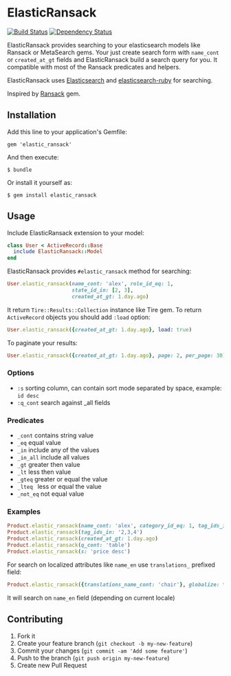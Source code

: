 # ElasticRansack

[![Build Status](https://travis-ci.org/leschenko/elastic_ransack.png?branch=master)](https://travis-ci.org/leschenko/elastic_ransack)
[![Dependency Status](https://gemnasium.com/leschenko/elastic_ransack.png)](https://gemnasium.com/leschenko/elastic_ransack)

ElasticRansack provides searching to your elasticsearch models like Ransack or MetaSearch gems.
Your just create search form with `name_cont` or `created_at_gt` fields and ElasticRansack build a search query for you.
It compatible with most of the Ransack predicates and helpers.

ElasticRansack uses [Elasticsearch](http://www.elasticsearch.org/) and [elasticsearch-ruby](https://github.com/elasticsearch/elasticsearch-ruby) for searching.

Inspired by [Ransack](https://github.com/activerecord-hackery/ransack) gem.

## Installation

Add this line to your application's Gemfile:

    gem 'elastic_ransack'

And then execute:

    $ bundle

Or install it yourself as:

    $ gem install elastic_ransack

## Usage

Include ElasticRansack extension to your model:

```ruby
class User < ActiveRecord::Base
  include ElasticRansack::Model
end
```

ElasticRansack provides `#elastic_ransack` method for searching:

```ruby
User.elastic_ransack(name_cont: 'alex', role_id_eq: 1,
                     state_id_in: [2, 3],
                     created_at_gt: 1.day.ago)
```

It return `Tire::Results::Collection` instance like Tire gem.
To return `ActiveRecord` objects you should add `:load` option:

```ruby
User.elastic_ransack({created_at_gt: 1.day.ago}, load: true)
```

To paginate your results:

```ruby
User.elastic_ransack({created_at_gt: 1.day.ago}, page: 2, per_page: 30)
```

### Options
* `:s` sorting column, can contain sort mode separated by space, example: `id desc`
* `:q_cont` search against _all fields

### Predicates
* `_cont`    contains string value
* `_eq`      equal value
* `_in`      include any of the values
* `_in_all`  include all values
* `_gt`      greater then value
* `_lt`      less then value
* `_gteq`    greater or equal the value
* `_lteq `   less or equal the value
* `_not_eq`  not equal value

### Examples

```ruby
Product.elastic_ransack(name_cont: 'alex', category_id_eq: 1, tag_ids_in: [2, 3])
Product.elastic_ransack(tag_ids_in: '2,3,4')
Product.elastic_ransack(created_at_gt: 1.day.ago)
Product.elastic_ransack(q_cont: 'table')
Product.elastic_ransack(s: 'price desc')
```

For search on localized attributes like `name_en` use `translations_` prefixed field:

```ruby
Product.elastic_ransack({translations_name_cont: 'chair'}, globalize: true)
```

It will search on `name_en` field (depending on current locale)


## Contributing

1. Fork it
2. Create your feature branch (`git checkout -b my-new-feature`)
3. Commit your changes (`git commit -am 'Add some feature'`)
4. Push to the branch (`git push origin my-new-feature`)
5. Create new Pull Request
